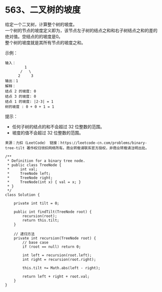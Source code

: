 563、二叉树的坡度
===

给定一个二叉树，计算整个树的坡度。<br>
一个树的节点的坡度定义即为，该节点左子树的结点之和和右子树结点之和的差的绝对值。空结点的的坡度是0。<br>
整个树的坡度就是其所有节点的坡度之和。<br>

示例：<br>
```
输入：
         1
       /   \
      2     3
输出：1
解释：
结点 2 的坡度: 0
结点 3 的坡度: 0
结点 1 的坡度: |2-3| = 1
树的坡度 : 0 + 0 + 1 = 1
```
提示：<br>
* 任何子树的结点的和不会超过 32 位整数的范围。
* 坡度的值不会超过 32 位整数的范围。

``
来源：力扣（LeetCode）
链接：https://leetcode-cn.com/problems/binary-tree-tilt
著作权归领扣网络所有。商业转载请联系官方授权，非商业转载请注明出处。
``

```
/**
 * Definition for a binary tree node.
 * public class TreeNode {
 *     int val;
 *     TreeNode left;
 *     TreeNode right;
 *     TreeNode(int x) { val = x; }
 * }
 */
class Solution {
    
    private int tilt = 0;

    public int findTilt(TreeNode root) {
        recursion(root);
        return this.tilt;
    }

    // 递归方法
    private int recursion(TreeNode root) {
        // base case
        if (root == null) return 0;

        int left = recursion(root.left);
        int right = recursion(root.right);

        this.tilt += Math.abs(left - right);

        return left + right + root.val;
    }
}
```
